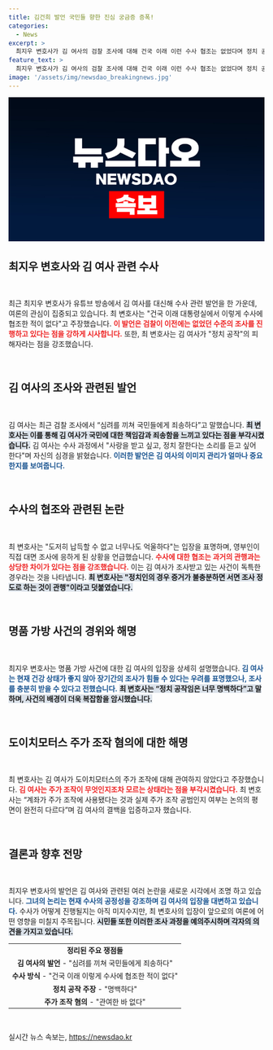 ```yaml
---
title: 김건희 발언 국민들 향한 진심 궁금증 증폭!
categories:
  - News
excerpt: >
  최지우 변호사가 김 여사의 검찰 조사에 대해 건국 이래 이런 수사 협조는 없었다며 정치 공작 혐의를 강하게 반박했습니다. 그는 김 여사가 조사 과정에서 국민에게 미안함을 전했다며, 명품 가방 사건과 주가 조작 연루를 부인했습니다.
feature_text: >
  최지우 변호사가 김 여사의 검찰 조사에 대해 건국 이래 이런 수사 협조는 없었다며 정치 공작 혐의를 강하게 반박했습니다. 그는 김 여사가 조사 과정에서 국민에게 미안함을 전했다며, 명품 가방 사건과 주가 조작 연루를 부인했습니다.
image: '/assets/img/newsdao_breakingnews.jpg'
---
```


<p><img src="/assets/img/newsdao_breakingnews.jpg" alt="ranknews 속보" /></p>

<h2 data-ke-size="size26">최지우 변호사와 김 여사 관련 수사</h2>

<p data-ke-size="size16">&nbsp;</p> 

<p>최근 최지우 변호사가 유튜브 방송에서 김 여사를 대신해 수사 관련 발언을 한 가운데, 여론의 관심이 집중되고 있습니다. 최 변호사는 "건국 이래 대통령실에서 이렇게 수사에 협조한 적이 없다"고 주장했습니다. <b><span style="color: #ee2323;">이 발언은 검찰이 이전에는 없었던 수준의 조사를 진행하고 있다는 점을 강하게 시사합니다.</span></b> 또한, 최 변호사는 김 여사가 "정치 공작"의 피해자라는 점을 강조했습니다.</p>

<p data-ke-size="size16">&nbsp;</p>

<h2 data-ke-size="size26">김 여사의 조사와 관련된 발언</h2>

<p data-ke-size="size16">&nbsp;</p> 

<p>김 여사는 최근 검찰 조사에서 “심려를 끼쳐 국민들에게 죄송하다”고 말했습니다. <b><span style="background-color: #21538527;">최 변호사는 이를 통해 김 여사가 국민에 대한 책임감과 죄송함을 느끼고 있다는 점을 부각시켰습니다.</span></b> 김 여사는 수사 과정에서 "사랑을 받고 싶고, 정치 잘한다는 소리를 듣고 싶어 한다"며 자신의 심경을 밝혔습니다. <b><span style="color: #1a5490;">이러한 발언은 김 여사의 이미지 관리가 얼마나 중요한지를 보여줍니다.</span></b></p>

<p data-ke-size="size16">&nbsp;</p>

<h2 data-ke-size="size26">수사의 협조와 관련된 논란</h2>

<p data-ke-size="size16">&nbsp;</p> 

<p>최 변호사는 "도저히 납득할 수 없고 너무나도 억울하다"는 입장을 표명하며, 영부인이 직접 대면 조사에 응하게 된 상황을 언급했습니다. <b><span style="color: #ee2323;">수사에 대한 협조는 과거의 관행과는 상당한 차이가 있다는 점을 강조했습니다.</span></b> 이는 김 여사가 조사받고 있는 사건이 독특한 경우라는 것을 나타냅니다. <b><span style="background-color: #21538527;">최 변호사는 "정치인의 경우 증거가 불충분하면 서면 조사 정도로 하는 것이 관행"이라고 덧붙였습니다.</span></b></p>

<p data-ke-size="size16">&nbsp;</p>

<h2 data-ke-size="size26">명품 가방 사건의 경위와 해명</h2>

<p data-ke-size="size16">&nbsp;</p> 

<p>최지우 변호사는 명품 가방 사건에 대한 김 여사의 입장을 상세히 설명했습니다. <b><span style="color: #1a5490;">김 여사는 현재 건강 상태가 좋지 않아 장기간의 조사가 힘들 수 있다는 우려를 표명했으나, 조사를 충분히 받을 수 있다고 전했습니다.</span></b> <b><span style="background-color: #21538527;">최 변호사는 “정치 공작임은 너무 명백하다”고 말하며, 사건의 배경이 더욱 복잡함을 암시했습니다.</span></b> </p>

<p data-ke-size="size16">&nbsp;</p>

<h2 data-ke-size="size26">도이치모터스 주가 조작 혐의에 대한 해명</h2>

<p data-ke-size="size16">&nbsp;</p> 

<p>최 변호사는 김 여사가 도이치모터스의 주가 조작에 대해 관여하지 않았다고 주장했습니다. <b><span style="color: #ee2323;">김 여사는 주가 조작이 무엇인지조차 모르는 상태라는 점을 부각시켰습니다.</span></b> 최 변호사는 “계좌가 주가 조작에 사용됐다는 것과 실제 주가 조작 공범인지 여부는 논의의 평면이 완전히 다르다”며 김 여사의 결백을 입증하고자 했습니다. </p>

<p data-ke-size="size16">&nbsp;</p>

<h2 data-ke-size="size26">결론과 향후 전망</h2>

<p data-ke-size="size16">&nbsp;</p> 

<p>최지우 변호사의 발언은 김 여사와 관련된 여러 논란을 새로운 시각에서 조명   하고 있습니다. <b><span style="color: #1a5490;">그녀의 논리는 현재 수사의 공정성을 강조하며 김 여사의 입장을 대변하고 있습니다.</span></b> 수사가 어떻게 진행될지는 아직 미지수지만, 최 변호사의 입장이 앞으로의 여론에 어떤 영향을 미칠지 주목됩니다. <b><span style="background-color: #21538527;">시민들 또한 이러한 조사 과정을 예의주시하며 각자의 의견을 가지고 있습니다.</span></b></p>

<table>
    <tr>
        <td style="text-align: center; height: 17px;"><b>정리된 주요 쟁점들</b></td>
    </tr>
    <tr>
        <td style="text-align: center; height: 17px;"><b>김 여사의 발언</b> - "심려를 끼쳐 국민들에게 죄송하다"</td>
    </tr>
    <tr>
        <td style="text-align: center; height: 17px;"><b>수사 방식</b> - "건국 이래 이렇게 수사에 협조한 적이 없다"</td>
    </tr>
    <tr>
        <td style="text-align: center; height: 17px;"><b>정치 공작 주장</b> - "명백하다"</td>
    </tr>
    <tr>
        <td style="text-align: center; height: 17px;"><b>주가 조작 혐의</b> - "관여한 바 없다"</td>
    </tr>
</table>

<p data-ke-size="size16">&nbsp;</p>
실시간 뉴스 속보는, <a href="https://newsdao.kr" rel="dofollow">https://newsdao.kr</a>


